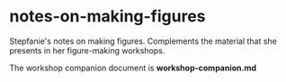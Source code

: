 # notes-on-making-figures
Stepfanie's notes on making figures. Complements the material that she presents in her figure-making workshops.

The workshop companion document is **workshop-companion.md**
